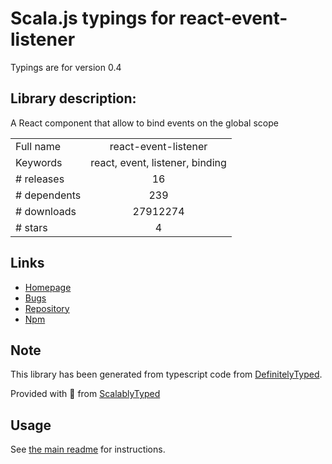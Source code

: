 
# Scala.js typings for react-event-listener

Typings are for version 0.4

## Library description:
A React component that allow to bind events on the global scope

|                    |                 |
| ------------------ | :-------------: |
| Full name          | react-event-listener |
| Keywords           | react, event, listener, binding |
| # releases         | 16 |
| # dependents       | 239 |
| # downloads        | 27912274 |
| # stars            | 4 |

## Links
- [Homepage](https://github.com/oliviertassinari/react-event-listener)
- [Bugs](https://github.com/oliviertassinari/react-event-listener/issues)
- [Repository](https://github.com/oliviertassinari/react-event-listener)
- [Npm](https://www.npmjs.com/package/react-event-listener)
    


## Note
This library has been generated from typescript code from [DefinitelyTyped](https://definitelytyped.org).

Provided with :purple_heart: from [ScalablyTyped](https://github.com/oyvindberg/ScalablyTyped)

## Usage
See [the main readme](../../readme.md) for instructions.


